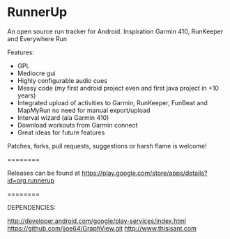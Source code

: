 RunnerUp
========

An open source run tracker for Android.
Inspiration Garmin 410, RunKeeper and Everywhere Run

Features:
- GPL
- Mediocre gui
- Highly configurable audio cues
- Messy code (my first android project even and first java project in +10 years)
- Integrated upload of activities to Garmin, RunKeeper, FunBeat and MapMyRun
  no need for manual export/upload
- Interval wizard (ala Garmin 410)
- Download workouts from Garmin connect
- Great ideas for future features

Patches, forks, pull requests, suggestions or harsh flame is welcome!

========

Releases can be found at https://play.google.com/store/apps/details?id=org.runnerup

========

DEPENDENCIES:

http://developer.android.com/google/play-services/index.html
https://github.com/jjoe64/GraphView.git
http://www.thisisant.com
